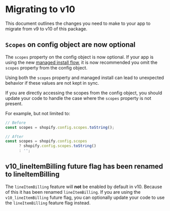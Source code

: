 # Migrating to v10

This document outlines the changes you need to make to your app to migrate from v9 to v10 of this package.

## `Scopes` on config object are now optional

The `scopes` property on the config object is now optional. If your app is using the new [managed install flow](https://shopify.dev/docs/apps/auth/installation), it is now recommended you omit the `scopes` property from the config object.

Using both the `scopes` property and managed install can lead to unexpected behavior if these values are not kept in sync.

If you are directly accessing the scopes from the config object, you should update your code to handle the case where the `scopes` property is not present.

For example, but not limited to:
```js
// Before
const scopes = shopify.config.scopes.toString();

// After
const scopes = shopify.config.scopes
      ? shopify.config.scopes.toString()
      : '';
```

## v10_lineItemBilling future flag has been renamed to lineItemBilling

The `lineItemBilling` feature will **not** be enabled by default in v10. Because of this it has been renamed `lineItemBilling`. If you are using the `v10_lineItemBilling` future flag, you can optionally update your code to use the `lineItemBilling` feature flag instead.

